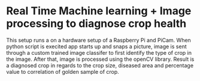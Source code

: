 # Real Time Machine learning + Image processing to diagnose crop health
This setup runs a on a hardware setup of a Raspberry Pi and PiCam. When python script is execited app starts up and snaps a picture, image is sent through a custom trained image classifer to first identify the type of crop in the image. After that, image is processed using the openCV library. Result is a diagnosed crop in regards to the crop size, diseased area and percentage value to correlation of golden sample of crop.
